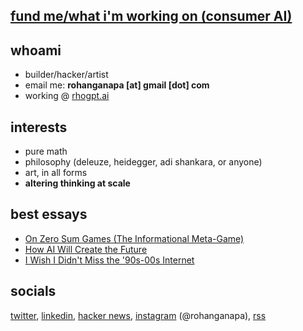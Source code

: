 ## [fund me/what i'm working on (consumer AI)](https://rohan.ga/blog/bet_on_me)

## whoami
- builder/hacker/artist
- email me: **rohanganapa [at] gmail [dot] com**
- working @ [rhogpt.ai](https://rhogpt.ai)

## interests
- pure math
- philosophy (deleuze, heidegger, adi shankara, or anyone)
- art, in all forms
- **altering thinking at scale** 

## best essays
- [On Zero Sum Games (The Informational Meta-Game)](https://rohan.ga/blog/zero_game/)
- [How AI Will Create the Future](https://rohan.ga/blog/ai_future/)
- [I Wish I Didn't Miss the '90s-00s Internet](https://rohan.ga/blog/early-internet/)

## socials
[twitter](https://x.com/oceanmoist), [linkedin](https://www.linkedin.com/in/rohan-ganapavarapu-5115041ba/), [hacker news](https://news.ycombinator.com/user?id=ocean_moist), [instagram](https://www.instagram.com/rohanganapa/) (@rohanganapa), [rss](https://rohan.ga/index.xml)
